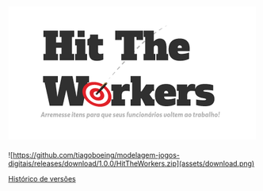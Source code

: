![](assets/htw.png)
-------------

![https://github.com/tiagoboeing/modelagem-jogos-digitais/releases/download/1.0.0/HitTheWorkers.zip](assets/download.png)

[Histórico de versões](https://github.com/tiagoboeing/modelagem-jogos-digitais/releases)
